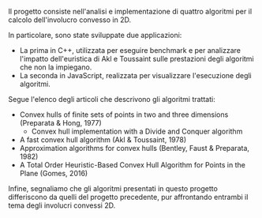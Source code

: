 Il progetto consiste nell'analisi e implementazione di quattro
algoritmi per il calcolo dell'involucro convesso in 2D.

In particolare, sono state sviluppate due applicazioni:

-   La prima in C++, utilizzata per eseguire benchmark e per
    analizzare l'impatto dell'euristica di Akl e Toussaint sulle
    prestazioni degli algoritmi che non la impiegano.
-   La seconda in JavaScript, realizzata per visualizzare l'esecuzione
    degli algoritmi.

Segue l'elenco degli articoli che descrivono gli algoritmi trattati:

-   Convex hulls of finite sets of points in two and three dimensions
    (Preparata & Hong, 1977)
    -   Convex hull implementation with a Divide and Conquer algorithm
-   A fast convex hull algorithm (Akl & Toussaint, 1978)
-   Approximation algorithms for convex hulls (Bentley, Faust &
    Preparata, 1982)
-   A Total Order Heuristic-Based Convex Hull Algorithm for Points in
    the Plane (Gomes, 2016)

Infine, segnaliamo che gli algoritmi presentati in questo progetto
differiscono da quelli del progetto precedente, pur affrontando
entrambi il tema degli involucri convessi 2D.
